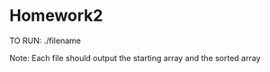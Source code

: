 # Homework2

TO RUN:
./filename

Note: Each file should output the starting array and the sorted array
